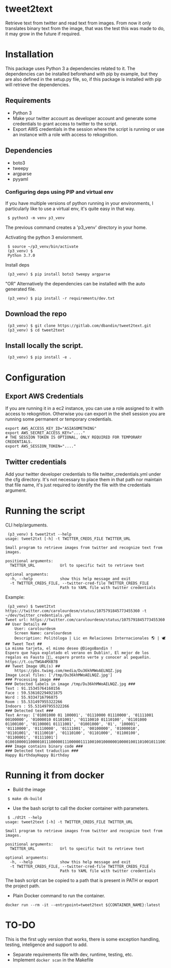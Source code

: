 # tweet2text

Retrieve text from twitter and read text from images. From now it only translates binary text from the image, that was the test this was made to do, it may grow in the future if required.

# Installation

This package uses Python 3 a dependencies related to it. The dependencies can be installed beforehand with pip by example, but they are also defined in the setup.py file, so, if this package is installed with pip will retrieve the dependencies.

## Requirements

- Python 3
- Make your twitter account as developer account and generate some credentials to grant access to twitter to the script.
- Export AWS credentials in the session where the script is running or use an instance with a role with access to rekognition.

## Dependencies

- boto3
- tweepy
- argparse
- pyyaml

### Configuring deps using PIP and virtual env

If you have multiple versions of python running in your environments, I particularly like to use a virtual env, it's quite easy in that way.

~~~
 $ python3 -m venv p3_venv
~~~

The previous command creates a 'p3_venv' directory in your home.

Activating the python 3 enviornment.

~~~
 $ source ~/p3_venv/bin/activate
 (p3_venv) $
 Python 3.7.0
~~~

Install deps
~~~
 (p3_venv) $ pip install boto3 tweepy argparse
~~~
"OR" Alternatively the dependencies can be installed with the auto generated file.
~~~
 (p3_venv) $ pip install -r requirements/dev.txt
~~~

## Download the repo

~~~
 (p3_venv) $ git clone https://gitlab.com/dbandin/tweet2text.git
 (p3_venv) $ cd tweet2text
~~~

## Install locally the script.

~~~
 (p3_venv) $ pip install -e .
~~~

# Configuration

## Export AWS Credentials

If you are running it in a ec2 instance, you can use a role assigned to it with access to rekognition. Otherwise you can export in the shell session you are running some permanent or temporary credentials.
~~~
export AWS_ACCESS_KEY_ID="ASIASOMETHING"
export AWS_SECRET_ACCESS_KEY="...."
# THE SESSION TOKEN IS OPTIONAL, ONLY REQUIRED FOR TEMPORARY CREDENTIALS.
export AWS_SESSION_TOKEN="...."
~~~

## Twitter credentials

Add your twitter developer credentials to file twitter_credentials.yml under the cfg directory.
It's not necessary to place them in that path nor maintain that file name, it's just required to identify the file with the credentials argument.

# Running the script

CLI help/arguments.
~~~
 (p3_venv) $ tweet2txt --help
usage: tweet2txt [-h] -t TWITTER_CREDS_FILE TWITTER_URL

Small program to retrieve images from twitter and recognize text from images.

positional arguments:
  TWITTER_URL           Url to specific twit to retrieve text

optional arguments:
  -h, --help            show this help message and exit
  -t TWITTER_CREDS_FILE, --twitter-cred-file TWITTER_CREDS_FILE
                        Path to YAML file with twitter credentials
~~~

Example:
~~~
 (p3_venv) $ tweet2txt https://twitter.com/carolourdesm/status/1075791845773455360 -t ~/dev/twitter_credentials.yml 
Tweet url: https://twitter.com/carolourdesm/status/1075791845773455360
## User Details ##
	User: carolourdesm
	Screen Name: carolourdesm
	Description: Politóloga | Lic en Relaciones Internacionales 🌎 | 🕊
## Tweet Text ##
La misma tarjeta, el mismo deseo @DiegoBandin !
Espero que haya explotado el verano en Dublin!, El mejor de los regalos es Fausto 🧒🏽, espero pronto verte y conocer al pequeñin. https://t.co/TWGA4MXB7B
## Tweet Image URL(s) ##
	https://pbs.twimg.com/media/Du36khMWoAELNQZ.jpg
Image Local files: ['/tmp/Du36khMWoAELNQZ.jpg']
### Processing image ###
### Detected labels in image /tmp/Du36khMWoAELNQZ.jpg ###
Text : 91.15345764160156
Face : 59.536102294921875
Word : 55.9334716796875
Room : 55.531497955322266
Indoors : 55.531497955322266
### Detected text ###
Text Array: ['01001000 01 100001', '01110000 01110000', '01111001 00100000', '01000010 01101001', '01110010 01110100', '01101000 01100100', '01100001 01111001', '01001000', '01', '100001', '01110000', '01110000', '01111001', '00100000', '01000010', '01101001', '01110010', '01110100', '01101000', '01100100', '01100001', '01111001']
01001000011000010111000001110000011110010010000001000010011010010111001001110100011010000110010001100001011110010100100001100001011100000111000001111001001000000100001001101001011100100111010001101000011001000110000101111001
### Image contains binary code ###
### Detected text traduction ###
Happy BirthdayHappy Birthday
~~~

# Running it from docker

- Build the image
~~~
 $ make dk-build
~~~
- Use the bash script to call the docker container with parameters.
~~~
 $ ./dt2t --help
usage: tweet2text [-h] -t TWITTER_CREDS_FILE TWITTER_URL

Small program to retrieve images from twitter and recognize text from images.

positional arguments:
  TWITTER_URL           Url to specific twit to retrieve text

optional arguments:
  -h, --help            show this help message and exit
  -t TWITTER_CREDS_FILE, --twitter-cred-file TWITTER_CREDS_FILE
                        Path to YAML file with twitter credentials
~~~

The bash script can be copied to a path that is present in PATH or export the
project path.

- Plain Docker command to run the container.
~~~
docker run --rm -it --entrypoint=tweet2text ${CONTAINER_NAME}:latest
~~~

# TO-DO

This is the first ugly version that works, there is some exception handling, testing, inteligence and support to add.

- Separate requirements file with dev, runtime, testing, etc.
- Implement `docker scan` in the Makefile
